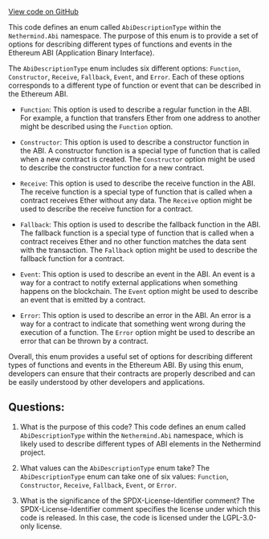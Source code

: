 [View code on GitHub](https://github.com/nethermindeth/nethermind/Nethermind.Abi/AbiDescriptionType.cs)

This code defines an enum called `AbiDescriptionType` within the `Nethermind.Abi` namespace. The purpose of this enum is to provide a set of options for describing different types of functions and events in the Ethereum ABI (Application Binary Interface).

The `AbiDescriptionType` enum includes six different options: `Function`, `Constructor`, `Receive`, `Fallback`, `Event`, and `Error`. Each of these options corresponds to a different type of function or event that can be described in the Ethereum ABI.

- `Function`: This option is used to describe a regular function in the ABI. For example, a function that transfers Ether from one address to another might be described using the `Function` option.

- `Constructor`: This option is used to describe a constructor function in the ABI. A constructor function is a special type of function that is called when a new contract is created. The `Constructor` option might be used to describe the constructor function for a new contract.

- `Receive`: This option is used to describe the receive function in the ABI. The receive function is a special type of function that is called when a contract receives Ether without any data. The `Receive` option might be used to describe the receive function for a contract.

- `Fallback`: This option is used to describe the fallback function in the ABI. The fallback function is a special type of function that is called when a contract receives Ether and no other function matches the data sent with the transaction. The `Fallback` option might be used to describe the fallback function for a contract.

- `Event`: This option is used to describe an event in the ABI. An event is a way for a contract to notify external applications when something happens on the blockchain. The `Event` option might be used to describe an event that is emitted by a contract.

- `Error`: This option is used to describe an error in the ABI. An error is a way for a contract to indicate that something went wrong during the execution of a function. The `Error` option might be used to describe an error that can be thrown by a contract.

Overall, this enum provides a useful set of options for describing different types of functions and events in the Ethereum ABI. By using this enum, developers can ensure that their contracts are properly described and can be easily understood by other developers and applications.
## Questions: 
 1. What is the purpose of this code?
   This code defines an enum called `AbiDescriptionType` within the `Nethermind.Abi` namespace, which is likely used to describe different types of ABI elements in the Nethermind project.

2. What values can the `AbiDescriptionType` enum take?
   The `AbiDescriptionType` enum can take one of six values: `Function`, `Constructor`, `Receive`, `Fallback`, `Event`, or `Error`.

3. What is the significance of the SPDX-License-Identifier comment?
   The SPDX-License-Identifier comment specifies the license under which this code is released. In this case, the code is licensed under the LGPL-3.0-only license.